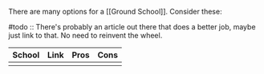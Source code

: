 There are many options for a [[Ground School]]. Consider these:

#todo :: There's probably an article out there that does a better job, maybe just link to that. No need to reinvent the wheel.

| School | Link | Pros | Cons |
| ------ | ---- | ---- | ---- |
|        |      |      |      |